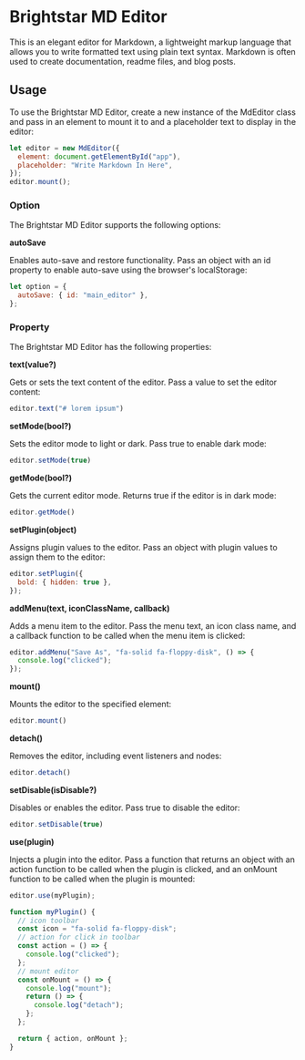 # Brightstar MD Editor

This is an elegant editor for Markdown, a lightweight markup language that allows you to write formatted text using plain text syntax. Markdown is often used to create documentation, readme files, and blog posts.

## Usage

To use the Brightstar MD Editor, create a new instance of the MdEditor class and pass in an element to mount it to and a placeholder text to display in the editor:

```javascript
let editor = new MdEditor({
  element: document.getElementById("app"),
  placeholder: "Write Markdown In Here",
});
editor.mount();
```

### Option

The Brightstar MD Editor supports the following options:

**autoSave**

Enables auto-save and restore functionality. Pass an object with an id property to enable auto-save using the browser's localStorage:

```javascript
let option = {
  autoSave: { id: "main_editor" },
};
```

### Property

The Brightstar MD Editor has the following properties:

**text(value?)**

Gets or sets the text content of the editor. Pass a value to set the editor content:

```javascript
editor.text("# lorem ipsum")
```

**setMode(bool?)**

Sets the editor mode to light or dark. Pass true to enable dark mode:

```javascript
editor.setMode(true)
```

**getMode(bool?)**

Gets the current editor mode. Returns true if the editor is in dark mode:

```javascript
editor.getMode()
```

**setPlugin(object)**

Assigns plugin values to the editor. Pass an object with plugin values to assign them to the editor:

```javascript
editor.setPlugin({
  bold: { hidden: true },
});
```

**addMenu(text, iconClassName, callback)**

Adds a menu item to the editor. Pass the menu text, an icon class name, and a callback function to be called when the menu item is clicked:

```javascript
editor.addMenu("Save As", "fa-solid fa-floppy-disk", () => {
  console.log("clicked");
});
```

**mount()**

Mounts the editor to the specified element:

```javascript
editor.mount()
```

**detach()**

Removes the editor, including event listeners and nodes:

```javascript
editor.detach()
```

**setDisable(isDisable?)**

Disables or enables the editor. Pass true to disable the editor:

```javascript
editor.setDisable(true)
```

**use(plugin)**

Injects a plugin into the editor. Pass a function that returns an object with an action function to be called when the plugin is clicked, and an onMount function to be called when the plugin is mounted:

```javascript
editor.use(myPlugin);

function myPlugin() {
  // icon toolbar
  const icon = "fa-solid fa-floppy-disk";
  // action for click in toolbar
  const action = () => {
    console.log("clicked");
  };
  // mount editor
  const onMount = () => {
    console.log("mount");
    return () => {
      console.log("detach");
    };
  };

  return { action, onMount };
}
```
